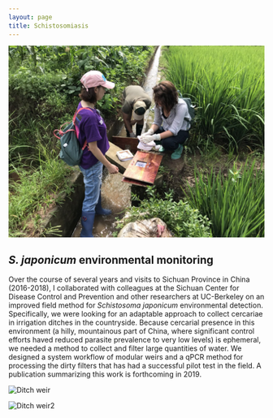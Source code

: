 ```yaml
---
layout: page
title: Schistosomiasis
---
```

![Sichuan field work](/img/China_website1.jpeg)

## _S. japonicum_ environmental monitoring

Over the course of several years and visits to Sichuan Province in China (2016-2018), I collaborated with colleagues at the Sichuan Center for Disease Control and Prevention and other researchers at UC-Berkeley on an improved field method for _Schistosoma japonicum_ environmental detection. Specifically, we were looking for an adaptable approach to collect cercariae in irrigation ditches in the countryside. Because cercarial presence in this environment (a hilly, mountainous part of China, where significant control efforts haved reduced parasite prevalence to very low levels) is ephemeral, we needed a method to collect and filter large quantities of water. We designed a system workflow of modular weirs and a qPCR method for processing the dirty filters that has had a successful pilot test in the field. A publication summarizing this work is forthcoming in 2019.

![Ditch weir](/img/China_website2.jpeg)

![Ditch weir2](/img/China_website3.jpeg)
